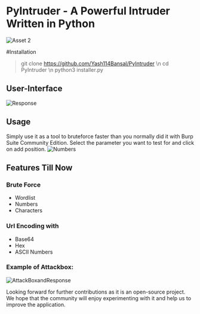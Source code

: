 # PyIntruder - A Powerful Intruder Written in Python
![Asset 2](https://user-images.githubusercontent.com/52795867/141934444-230c8d6e-aee6-4471-883a-2165642e0bbf.png)

#Installation
>git clone https://github.com/Yash114Bansal/PyIntruder \n
>cd PyIntruder \n
>python3 installer.py

## User-Interface
![Response](https://user-images.githubusercontent.com/52795867/141939748-798b33fc-e812-4ded-937b-a8aad3e1fdd0.png)

## Usage
Simply use it as a tool to bruteforce faster than you normally did it with Burp Suite Community Edition.
Select the parameter you want to test for and click on add position.
![Numbers](https://user-images.githubusercontent.com/52795867/141938981-c4336845-9d38-4045-838d-995a49861374.png)


## Features Till Now
### Brute Force
- Wordlist
- Numbers
- Characters 

### Url Encoding with
- Base64
- Hex
- ASCII Numbers

### Example of Attackbox:
![AttackBoxandResponse](https://user-images.githubusercontent.com/52795867/141939005-875fa1e7-0e5c-4dd8-87af-4b1490f2036a.png)


Looking forward for further contributions as it is an open-source project. We hope that the community will enjoy experimenting with it and help us to improve the application.


